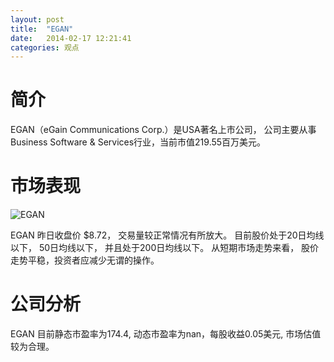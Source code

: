 ```yaml
---
layout: post
title:  "EGAN"
date:   2014-02-17 12:21:41
categories: 观点
---
```


# 简介
EGAN（eGain Communications Corp.）是USA著名上市公司，
公司主要从事Business Software & Services行业，当前市值219.55百万美元。

# 市场表现

![EGAN](http://finviz.com/chart.ashx?t=EGAN&ty=c&ta=1&p=d&s=l)

EGAN 昨日收盘价 $8.72，
交易量较正常情况有所放大。
目前股价处于20日均线以下，
50日均线以下，
并且处于200日均线以下。
从短期市场走势来看，
股价走势平稳，投资者应减少无谓的操作。

# 公司分析
EGAN 目前静态市盈率为174.4, 动态市盈率为nan，每股收益0.05美元,
市场估值较为合理。
